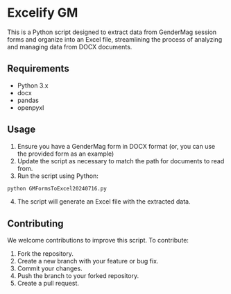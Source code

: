 # Excelify GM
This is a Python script designed to extract data from GenderMag session forms and organize into an Excel file, streamlining the process of analyzing and managing data from DOCX documents.


## Requirements
- Python 3.x
- docx
- pandas
- openpyxl


## Usage
1. Ensure you have a GenderMag form in DOCX format (or, you can use the provided form as an example)
2. Update the script as necessary to match the path for documents to read from.
3. Run the script using Python:
```bash
python GMFormsToExcel20240716.py
```
4. The script will generate an Excel file with the extracted data.

## Contributing
We welcome contributions to improve this script. To contribute:
1. Fork the repository.
2. Create a new branch with your feature or bug fix.
3. Commit your changes.
4. Push the branch to your forked repository.
5. Create a pull request.
